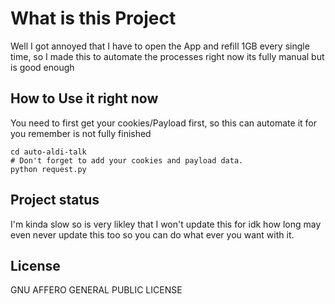 # What is this Project

Well I got annoyed that I have to open the App and refill 1GB every single time, so I made this to automate the processes right now its fully manual but is good enough

## How to Use it right now

You need to first get your cookies/Payload first, so this can automate it for you remember is not fully finished


```
cd auto-aldi-talk
# Don't forget to add your cookies and payload data.
python request.py
```



## Project status
I'm kinda slow so is very likley that I won't update this for idk how long may even never update this too so you can do what ever you want with it.



## License
GNU AFFERO GENERAL PUBLIC LICENSE 
